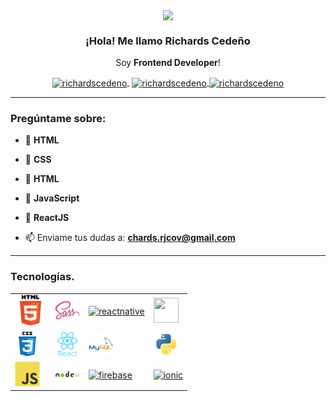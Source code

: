 <p align="center" width="300">
   <img align="center" width="200" src="https://lh3.googleusercontent.com/23XLrskQvftkLk9M3mtwTVeIBzJdd7IpMbUzjx1vAO7Bz0qxmgdkou_UjK3UV-zhldPwjMuYxEFV2xK3GCOVZlrt6NRIhwgjdoRbDjaXfr_S6RwBNOOgcTavgGLyJ34SFs8v1jNoYmQBaFQmsVmi60MdSih8RnjvnYXaiZX1p1NTf-jwtHYQ6aZIWMuGU5TkrIBzLSgnDL-NsVT8rHEfMMfUSWXjdLxnXkKtMWfzX4gdeBTgks1yLZm5gXzxh6b0a9lBB4iOohMrW6hX6378sfQ768Mis2e53fy2jT7Qno7_QT-fhcQKTWSVmJx1Mj9OKldtbBr-TREa-ar9eAW2Gz9lCB0uaOn2iF-84H9xBmkG7INbcDLBBbzFqsw4kpqXGFZDpLRkkYHbdbr_jvs81160m4lN9ZKlNoff7kyoI2qwbev5NlDtHNy0iaw2FeVovq2ejIj7hKAXDIo4AsaXzXUXbhbnyO9E1wa_C4FMZ7YnpI7aCJIHxk2vhXT1Eidmg4ziVSIvABU5TRVyk-pAWtIKtQvEOMklYs8z7SyoLYVoP2FcWZDq7biEnpFOi9IrToE6kt48rsWsELsOG9SZ4oTeZRcHu8ylSCUb96Xlvba_upiqMKjDqmqDzk1-GbcpFR1mFPrJ2g-0CIkP-cxc6SAMyDIxVz_ha1glwhHd1UvD7zomWW_oY5ctL-5643UlJt8LIOzN_S08K5iiv5UdaQvITkKB7E5KztuUBHt2veOVPzA-ERUhI_RPrNTAtriKeHIye4MbNw-e8qvwCq1kvQ0kIWt2BSpgzTsereawwXjyDzjpb9496f0GhFtqc42Gcytn0LNOe3X3DtxKLT7wJNanCL_uLIwnf4dfdWq2-gOBFaTgHtuw6MfEXumwfncC_lcOJeEHUJqB2psojpzfgiSRkZ2kU2l1TpKQTHg3=s653-no?authuser=0" />
   <h3 align="center">¡Hola! Me llamo Richards Cedeño </h3>
</p>

<p align="center">Soy <strong>Frontend Developer</strong>!</p>
<p align="center">
   <a href="https://linkedin.com/in/richardscedeno" target="blank" style='margin-right:4px'>
    <img align="center" src="https://cdn.jsdelivr.net/npm/simple-icons@3.0.1/icons/linkedin.svg" alt="richardscedeno" height="28px" width="28px" />
  </a>
  <a href="https://instagram.com/richards.cedeno" target="blank">
    <img align="center" src="https://cdn.jsdelivr.net/npm/simple-icons@3.0.1/icons/instagram.svg" alt="richardscedeno" height="28px" width="28px" />
  </a>
  <a href="https://twitter.com/richardscedeno" target="blank">
    <img align="center" src="https://cdn.jsdelivr.net/npm/simple-icons@3.0.1/icons/twitter.svg" alt="richardscedeno" height="28px" width="28px" />
  </a>
</p>

___

<h3 align="left">Pregúntame sobre:</h3>

- 💬 **HTML**
- 💬 **CSS**
- 💬 **HTML**
- 💬 **JavaScript**
- 💬 **ReactJS**

- 📫 Enviame tus dudas a: **chards.rjcov@gmail.com**

___

<h3  align="left">Tecnologías.</h3>

<table align="center">
  <tbody>
    <tr>
      <td>
        <a href="https://www.w3.org/html/" target="_blank" rel="noreferrer"> <img src="https://raw.githubusercontent.com/devicons/devicon/master/icons/html5/html5-original-wordmark.svg" alt="html5" width="50" height="50"/> </a>
      </td>
      <td>
        <a href="https://sass-lang.com" target="_blank" rel="noreferrer"> <img src="https://raw.githubusercontent.com/devicons/devicon/master/icons/sass/sass-original.svg" alt="sass" width="40" height="40"/> </a>
      </td>
      <td>
        <a href="https://reactnative.dev/" target="_blank" rel="noreferrer"> <img src="https://reactnative.dev/img/header_logo.svg" alt="reactnative" width="40" height="40"/> </a>
      </td>
      <td>
        <a href="https://www.mongodb.com/" target="_blank" rel="noreferrer"> <img src="https://www.vectorlogo.zone/logos/mongodb/mongodb-icon.svg" width="40" height="40"/> </a>
      </td>
    </tr>
    <tr>
      <td>
        <a href="https://www.w3schools.com/css/" target="_blank" rel="noreferrer"> <img src="https://raw.githubusercontent.com/devicons/devicon/master/icons/css3/css3-original-wordmark.svg" alt="css3" width="40" height="40"/> </a>
      </td>
      <td>
        <a href="https://reactjs.org/" target="_blank" rel="noreferrer"> <img src="https://raw.githubusercontent.com/devicons/devicon/master/icons/react/react-original-wordmark.svg" alt="react" width="40" height="40"/> </a>
      </td>
      <td>
        <a href="https://www.mysql.com/" target="_blank" rel="noreferrer"> <img src="https://raw.githubusercontent.com/devicons/devicon/master/icons/mysql/mysql-original-wordmark.svg" alt="mysql" width="40" height="40"/> </a> 
      </td>
      <td>
        <a href="https://www.python.org" target="_blank" rel="noreferrer"> <img src="https://raw.githubusercontent.com/devicons/devicon/master/icons/python/python-original.svg" alt="python" width="40" height="40"/> </a> 
      </td>
    </tr>
    <tr>
      <td>
        <a href="https://developer.mozilla.org/en-US/docs/Web/JavaScript" target="_blank" rel="noreferrer"> <img src="https://raw.githubusercontent.com/devicons/devicon/master/icons/javascript/javascript-original.svg" alt="javascript" width="40" height="40"/> </a>
      </td>
      <td>
        <a href="https://nodejs.org" target="_blank" rel="noreferrer"> <img src="https://raw.githubusercontent.com/devicons/devicon/master/icons/nodejs/nodejs-original-wordmark.svg" alt="nodejs" width="40" height="40"/> </a>
      </td>
      <td>
        <a href="https://firebase.google.com/" target="_blank" rel="noreferrer"> <img src="https://www.vectorlogo.zone/logos/firebase/firebase-icon.svg" alt="firebase" width="40" height="40"/> </a>
      </td>
      <td>
        <a href="https://ionicframework.com" target="_blank" rel="noreferrer"> <img src="https://upload.wikimedia.org/wikipedia/commons/d/d1/Ionic_Logo.svg" alt="ionic" width="40" height="40"/> </a> 
      </td>
    </tr>
  </tbody>
</table>


